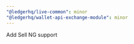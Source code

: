 ```yaml
---
"@ledgerhq/live-common": minor
"@ledgerhq/wallet-api-exchange-module": minor
---
```


Add Sell NG support
